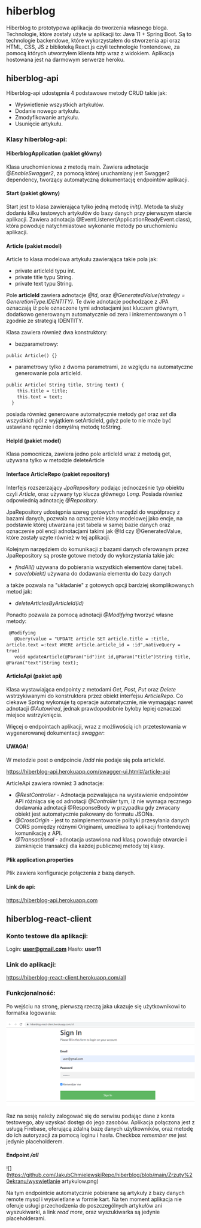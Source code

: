 # hiberblog

Hiberblog to prototypowa aplikacja do tworzenia własnego bloga.
Technologie, które zostały użyte w aplikacji to: Java 11 + Spring Boot. Są to technologie backendowe, które wykorzystałem do stworzenia api oraz HTML, CSS, JS z biblioteką React.js czyli technologie frontendowe, za pomocą których utworzyłem klienta http wraz z widokiem. Aplikacja hostowana jest na darmowym serwerze heroku.

## hiberblog-api

Hiberblog-api udostępnia 4 podstawowe metody CRUD takie jak:
* Wyświetlenie wszystkich artykułów.
* Dodanie nowego artykułu.
* Zmodyfikowanie artykułu.
* Usunięcie artykułu.

### Klasy hiberblog-api:

#### HiberblogApplication (pakiet główny)
Klasa uruchomieniowa z metodą main.
Zawiera adnotacje _@EnableSwagger2_, za pomocą której uruchamiany jest Swagger2 dependency, tworzący automatyczną dokumentację endpointów aplikacji.  

#### Start (pakiet główny)
Start jest to klasa zawierająca tylko jedną metodę *init()*. Metoda ta służy dodaniu kilku testowych artykułów do bazy danych przy pierwszym starcie aplikacji.
Zawiera adnotacja @EventListener(ApplicationReadyEvent.class), która powoduje natychmiastowe wykonanie metody po uruchomieniu aplikacji.

#### Article (pakiet model)
Article to klasa modelowa artykułu zawierająca takie pola jak:
* private articleId typu int.
* private title typu String.
* private text typu String.

Pole **articleId** zawiera adnotacje *@Id*, oraz *@GeneratedValue(strategy = GeneretionType.IDENTITY)*. 
Te dwie adnotacje pochodzące z JPA oznaczają iż pole oznaczone tymi adnotacjami jest kluczem głównym, dodatkowo generowanym automatycznie od zera i inkrementowanym o 1 zgodnie ze strategią IDENTITY.

Klasa zawiera również dwa konstruktory:

* bezparametrowy:
```
public Article() {}
```
* parametrowy tylko z dwoma parametrami, ze względu na automatyczne generowanie pola articleId.
```
public Article( String title, String text) {
    this.title = title;
    this.text = text;
  }
```
posiada również generowane automatycznie metody *get* oraz *set* dla wszystkich pól z wyjątkiem setArticleId, gdyż pole to nie może być ustawiane ręcznie i domyślną metodę toString.

#### HelpId (pakiet model)
Klasa pomocnicza, zawiera jedno pole articleId wraz z metodą get, używana tylko w metodzie deleteArticle

#### Interface ArticleRepo (pakiet repository)

Interfejs rozszerzający *JpaRepository* podając jednocześnie typ obiektu czyli *Article*, oraz używany typ klucza głównego *Long*.
Posiada również odpowiednią adnotację *@Repository*.

JpaRepository udostępnia szereg gotowych narzędzi do współpracy z bazami danych, pozwala na oznaczenie klasy modelowej jako encje, na podstawie której utwarzana jest tabela w samej bazie danych oraz oznaczenie pól encji adnotacjami takimi jak @Id czy @GeneratedValue, które zostały uzyte również w tej aplikacji. 

Kolejnym narzędziem do komunikacji z bazami danych oferowanym przez JpaRepository są proste gotowe metody do wykorzystania takie jak:

* *findAll()* używana do pobierania wszystkich elementów danej tabeli.
* *save(obiekt)* używana do dodawania elementu do bazy danych

a także pozwala na "układanie" z gotowych opcji bardziej skomplikowanych metod jak:
* *deleteArticlesByArticleId(id)*

Ponadto pozwala za pomocą adnotacji *@Modifying* tworzyć własne metody:
```
 @Modifying
   @Query(value = "UPDATE article SET article.title = :title, article.text =:text WHERE article.article_id = :id",nativeQuery = true)
   void updateArticle(@Param("id")int id,@Param("title")String title, @Param("text")String text);
```
#### ArticleApi (pakiet api)
Klasa wystawiająca endpointy z metodami *Get*, *Post*, *Put* oraz *Delete* wstrzykiwanymi do konstruktora przez obiekt interfejsu *ArticleRepo*. Co ciekawe Spring wykonuje tą operacje automatycznie, nie wymagając nawet adnotacji *@Autowired*, jednak prawdopodobnie byłoby lepiej oznaczać miejsce wstrzyknięcia.

Więcej o endpointach aplikacji, wraz z możliwością ich przetestowania w wygenerowanej dokumentacji *swagger*:
#### UWAGA!
W metodzie post o endpoincie */add* nie podaje się pola articleId.

https://hiberblog-api.herokuapp.com/swagger-ui.html#/article-api

ArticleApi zawiera również 3 adnotacje:
* *@RestController* - Adnotacja pozwalająca na wystawienie endpointów API różniąca się od adnotacji *@Controller* tym, iż nie wymaga ręcznego dodawania adnotacji @ResponseBody w przypadku gdy zwracany obiekt jest automatycznie pakowany do formatu JSONa.
* *@CrossOrigin* - jest to zaimplementowanie polityki przesyłania danych CORS pomiędzy różnymi Originami, umożliwa to aplikacji frontendowej komunikację z API.
* *@Transactional* - adnotacja ustawiona nad klasą powoduje otwarcie i zamknięcie transakcji dla każdej publicznej metody tej klasy. 

#### Plik application.properties
Plik zawiera konfiguracje połączenia z bazą danych.

#### Link do api:
https://hiberblog-api.herokuapp.com

## hiberblog-react-client

### Konto testowe dla aplikacji:

Login: **user@gmail.com**
Hasło: **user11**
### Link do aplikacji:

https://hiberblog-react-client.herokuapp.com/all

### Funkcjonalność:

Po wejściu na stronę, pierwszą rzeczą jaka ukazuje się użytkownikowi to formatka logowania:

![](https://github.com/JakubChmielewskiRepo/hiberblog/blob/main/Zrzuty%20ekranu/logowanie.png)

Raz na sesję należy zalogować się do serwisu podając dane z konta testowego, aby uzyskać dostęp do jego zasobów. 
Aplikacja połączona jest z usługą Firebase, oferującą zdalną bazę danych użytkowników, oraz metodę do ich autoryzacji za pomocą loginu i hasła. Checkbox *remember me* jest jedynie placeholderem.

#### Endpoint */all*

![](https://github.com/JakubChmielewskiRepo/hiberblog/blob/main/Zrzuty%20ekranu/wyswietlanie artykulow.png)

Na tym endpointcie automatycznie pobierane są artykuły z bazy danych remote mysql i wyświetlane w formie kart. Na ten moment aplikacja nie oferuje usługi przechodzenia do poszczególnych artykułów ani wyszukiwarki, a link *read more*, oraz wyszukiwarka są jedynie placeholderami.





